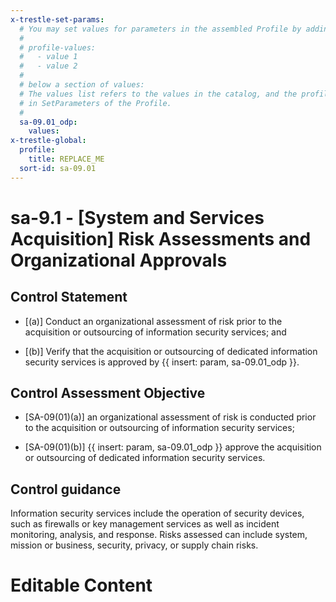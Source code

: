 ```yaml
---
x-trestle-set-params:
  # You may set values for parameters in the assembled Profile by adding
  #
  # profile-values:
  #   - value 1
  #   - value 2
  #
  # below a section of values:
  # The values list refers to the values in the catalog, and the profile-values represent values
  # in SetParameters of the Profile.
  #
  sa-09.01_odp:
    values:
x-trestle-global:
  profile:
    title: REPLACE_ME
  sort-id: sa-09.01
---
```


# sa-9.1 - \[System and Services Acquisition\] Risk Assessments and Organizational Approvals

## Control Statement

- \[(a)\] Conduct an organizational assessment of risk prior to the acquisition or outsourcing of information security services; and

- \[(b)\] Verify that the acquisition or outsourcing of dedicated information security services is approved by {{ insert: param, sa-09.01_odp }}.

## Control Assessment Objective

- \[SA-09(01)(a)\] an organizational assessment of risk is conducted prior to the acquisition or outsourcing of information security services;

- \[SA-09(01)(b)\] {{ insert: param, sa-09.01_odp }} approve the acquisition or outsourcing of dedicated information security services.

## Control guidance

Information security services include the operation of security devices, such as firewalls or key management services as well as incident monitoring, analysis, and response. Risks assessed can include system, mission or business, security, privacy, or supply chain risks.

# Editable Content

<!-- Make additions and edits below -->
<!-- The above represents the contents of the control as received by the profile, prior to additions. -->
<!-- If the profile makes additions to the control, they will appear below. -->
<!-- The above markdown may not be edited but you may edit the content below, and/or introduce new additions to be made by the profile. -->
<!-- If there is a yaml header at the top, parameter values may be edited. Use --set-parameters to incorporate the changes during assembly. -->
<!-- The content here will then replace what is in the profile for this control, after running profile-assemble. -->
<!-- The current profile has no added parts for this control, but you may add new ones here. -->
<!-- Each addition must have a heading either of the form ## Control my_addition_name -->
<!-- or ## Part a. (where the a. refers to one of the control statement labels.) -->
<!-- "## Control" parts are new parts added after the statement part. -->
<!-- "## Part" parts are new parts added into the top-level statement part with that label. -->
<!-- Subparts may be added with nested hash levels of the form ### My Subpart Name -->
<!-- underneath the parent ## Control or ## Part being added -->
<!-- See https://ibm.github.io/compliance-trestle/tutorials/ssp_profile_catalog_authoring/ssp_profile_catalog_authoring for guidance. -->
